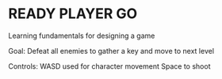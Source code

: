 # READY PLAYER GO 
Learning fundamentals for designing a game

Goal:
Defeat all enemies to gather a key and move to next level

Controls:
WASD used for character movement
Space to shoot 

